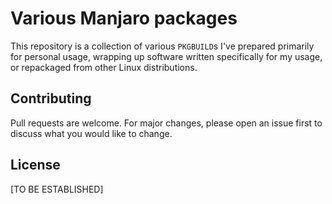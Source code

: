 # Various Manjaro packages

This repository is a collection of various `PKGBUILD`s I've prepared primarily for personal usage, wrapping up software written specifically for my usage, or repackaged from other Linux distributions.

## Contributing
Pull requests are welcome. For major changes, please open an issue first to discuss what you would like to change.

## License
[TO BE ESTABLISHED]
